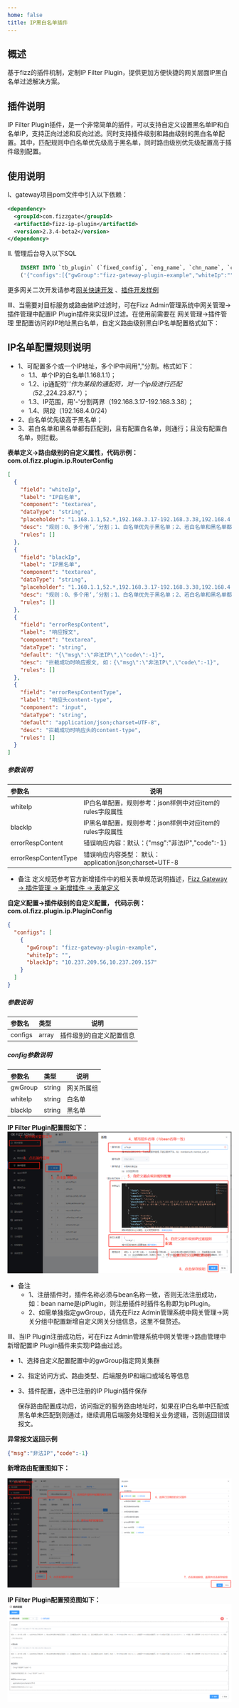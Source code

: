 ```yaml
---
home: false
title: IP黑白名单插件
---
```


## 概述

基于fizz的插件机制，定制IP Filter Plugin，提供更加方便快捷的网关层面IP黑白名单过滤解决方案。

## 插件说明

IP Filter Plugin插件，是一个非常简单的插件，可以支持自定义设置黑名单IP和白名单IP，支持正向过滤和反向过滤。同时支持插件级别和路由级别的黑白名单配置。其中，匹配规则中白名单优先级高于黑名单，同时路由级别优先级配置高于插件级别配置。

## 使用说明
I、gateway项目pom文件中引入以下依赖：

```xml
<dependency>
  <groupId>com.fizzgate</groupId>
  <artifactId>fizz-ip-plugin</artifactId>
  <version>2.3.4-beta2</version>
</dependency>
```

II. 管理后台导入以下SQL

 ```sql
     INSERT INTO `tb_plugin` (`fixed_config`, `eng_name`, `chn_name`, `config`, `order`, `instruction`, `type`, `create_user`, `create_dept`, `create_time`, `update_user`, `update_time`, `status`, `is_deleted`) VALUES 
     ('{"configs":[{"gwGroup":"fizz-gateway-plugin-example","whiteIp":"","blackIp":"10.237.125.2,10.237.125.11"}]}', 'ipPlugin', 'IP黑白名单插件', '[{"field":"whiteIp","label":"IP白名单","component":"textarea","dataType":"string","placeholder":"1.168.1.1,52.*,192.168.3.17-192.168.3.38,192.168.4.0/24","desc":"规则：0、多个用‘,’分割；1、白名单优先于黑名单；2、若白名单和黑名单都没匹配到；2.1、且有配置白名单，则拦截；2.2、且没有配置白名单，则通行。格式：1、单个IP的白名单(1.168.1.1)；2、ip通配符'*'作为某段的通配符，对一个ip段进行匹配（52.*,224.23.87.*）；3、IP范围，用'-'分割两界（192.168.3.17-192.168.3.38）；4、网段（192.168.4.0/24）","rules":[]},{"field":"blackIp","label":"IP黑名单","component":"textarea","dataType":"string","placeholder":"1.168.1.1,52.*,192.168.3.17-192.168.3.38,192.168.4.0/24","desc":"规则：0、多个用‘,’分割；1、白名单优先于黑名单；2、若白名单和黑名单都没匹配到；2.1、且有配置白名单，则拦截；2.2、且没有配置白名单，则通行。格式：1、单个IP的白名单(1.168.1.1)；2、ip通配符'*'作为某段的通配符，对一个ip段进行匹配（52.*,224.23.87.*）；3、IP范围，用'-'分割两界（192.168.3.17-192.168.3.38）；4、网段（192.168.4.0/24）","rules":[]},{"field":"errorRespContent","label":"响应报文","component":"textarea","dataType":"string","default":"{\"msg\":\"非法IP\",\"code\":-1}","desc":"拦截成功时响应报文, 如：{\"msg\":\"非法IP\",\"code\":-1}","rules":[]},{"field":"errorRespContentType","label":"响应头content-type","component":"input","dataType":"string","default":"application/json;charset=UTF-8","desc":"拦截成功时响应头的content-type","rules":[]}]', 1, '规则：0、多个用‘,’分割；1、白名单优先于黑名单；2、若白名单和黑名单都没匹配到；2.1、且有配置白名单，则拦截；2.2、且没有配置白名单，则通行。格式：1、单个IP的白名单(1.168.1.1)；2、ip通配符'*'作为某段的通配符，对一个ip段进行匹配（52.*,224.23.87.*）；3、IP范围，用'-'分割两界（192.168.3.17-192.168.3.38）；4、网段（192.168.4.0/24）', 2, NULL, NULL, NULL, NULL, NULL, 1, 0);
 ```

更多网关二次开发请参考[网关快速开发](https://www.fizzgate.com/fizz/guide/fast-dev/fast-dev.html) 、[插件开发样例](https://www.fizzgate.com/fizz/guide/plugin/)

III、当需要对目标服务或路由做IP过滤时，可在Fizz Admin管理系统中网关管理->插件管理中配置IP Plugin插件来实现IP过滤。在使用前需要在 网关管理->插件管理 里配置访问的IP地址黑白名单，自定义路由级别黑白IP名单配置格式如下：

## IP名单配置规则说明
- 1、可配置多个或一个IP地址，多个IP中间用","分割。格式如下：
  - 1.1、单个IP的白名单(1.168.1.1)；
  - 1.2、ip通配符'*'作为某段的通配符，对一个ip段进行匹配（52.*,224.23.87.*）；
  - 1.3、IP范围，用'-'分割两界（192.168.3.17-192.168.3.38）；
  - 1.4、网段（192.168.4.0/24）
- 2、白名单优先级高于黑名单；
- 3、若白名单和黑名单都有匹配到，且有配置白名单，则通行；且没有配置白名单，则拦截。

**表单定义->路由级别的自定义属性，代码示例：com.ol.fizz.plugin.ip.RouterConfig**
```json
[
  {
    "field": "whiteIp",
    "label": "IP白名单",
    "component": "textarea",
    "dataType": "string",
    "placeholder": "1.168.1.1,52.*,192.168.3.17-192.168.3.38,192.168.4.0/24",
    "desc": "规则：0、多个用‘,’分割；1、白名单优先于黑名单；2、若白名单和黑名单都没匹配到；2.1、且有配置白名单，则拦截；2.2、且没有配置白名单，则通行。格式：1、单个IP的白名单(1.168.1.1)；2、ip通配符'*'作为某段的通配符，对一个ip段进行匹配（52.*,224.23.87.*）；3、IP范围，用'-'分割两界（192.168.3.17-192.168.3.38）；4、网段（192.168.4.0/24）",
    "rules": []
  },
  {
    "field": "blackIp",
    "label": "IP黑名单",
    "component": "textarea",
    "dataType": "string",
    "placeholder": "1.168.1.1,52.*,192.168.3.17-192.168.3.38,192.168.4.0/24",
    "desc": "规则：0、多个用‘,’分割；1、白名单优先于黑名单；2、若白名单和黑名单都没匹配到；2.1、且有配置白名单，则拦截；2.2、且没有配置白名单，则通行。格式：1、单个IP的白名单(1.168.1.1)；2、ip通配符'*'作为某段的通配符，对一个ip段进行匹配（52.*,224.23.87.*）；3、IP范围，用'-'分割两界（192.168.3.17-192.168.3.38）；4、网段（192.168.4.0/24）",
    "rules": []
  },
  {
    "field": "errorRespContent",
    "label": "响应报文",
    "component": "textarea",
    "dataType": "string",
    "default": "{\"msg\":\"非法IP\",\"code\":-1}",
    "desc": "拦截成功时响应报文, 如：{\"msg\":\"非法IP\",\"code\":-1}",
    "rules": []
  },
  {
    "field": "errorRespContentType",
    "label": "响应头content-type",
    "component": "input",
    "dataType": "string",
    "default": "application/json;charset=UTF-8",
    "desc": "拦截成功时响应头的content-type",
    "rules": []
  }
]
```

##### 参数说明

|参数名|说明|
|:----    |-----   |
| whiteIp | IP白名单配置，规则参考：json样例中对应item的rules字段属性  |
| blackIp | IP黑名单配置，规则参考：json样例中对应item的rules字段属性  |
| errorRespContent | 错误响应内容：默认：{"msg":"非法IP","code":-1} |
| errorRespContentType | 错误响应内容类型： 默认：application/json;charset=UTF-8|


- 备注
  定义规范参考官方新增插件中的相关表单规范说明描述，[Fizz Gateway -> 插件管理 -> 新增插件 -> 表单定义](http://fizzgate.com/guide/manager/manager_plugin.html#%E6%A6%82%E8%BF%B0)

**自定义配置->插件级别的自定义配置， 代码示例：com.ol.fizz.plugin.ip.PluginConfig**

```json
{
  "configs": [
    {
      "gwGroup": "fizz-gateway-plugin-example",
      "whiteIp": "",
      "blackIp": "10.237.209.56,10.237.209.157"
    }
  ]
}
```

##### 参数说明

|参数名|类型|说明|
|:---- |:----- |-----   |
| configs |array  | 插件级别的自定义配置信息  |

##### config参数说明

|参数名|类型|说明|
|:---- |:----- |-----   |
| gwGroup | string  | 网关所属组  |
| whiteIp | string  | 白名单  |
| blackIp | string  | 黑名单  |

**IP Filter Plugin配置图如下：**
![](doc/Register_IP_Filter_Plugin.png)

- 备注
  - 1、注册插件时，插件名称必须与bean名称一致，否则无法注册成功，如：bean name是ipPlugin，则注册插件时插件名称即为ipPlugin。
  - 2、如需单独指定gwGroup，请先在Fizz Admin管理系统中网关管理->网关分组中配置新增自定义网关分组信息，这里不做赘述。


III、当IP Plugin注册成功后，可在Fizz Admin管理系统中网关管理->路由管理中新增配置IP Plugin插件来实现IP路由过滤。
- 1、选择自定义配置配置中的gwGroup指定网关集群
- 2、指定访问方式、路由类型、后端服务IP和端口或域名等信息
- 3、插件配置，选中已注册的IP Plugin插件保存

  保存路由配置成功后，访问指定的服务路由地址时，如果在IP白名单中匹配或黑名单未匹配到则通过，继续调用后端服务处理相关业务逻辑，否则返回错误报文。

**异常报文返回示例**
```json
{"msg":"非法IP","code":-1}
```
**新增路由配置图如下：**

![](doc/Add_Routing_Config.png)

**IP Filter Plugin配置预览图如下：**
![](doc/IP_Plugin_Config_Preview.png)



